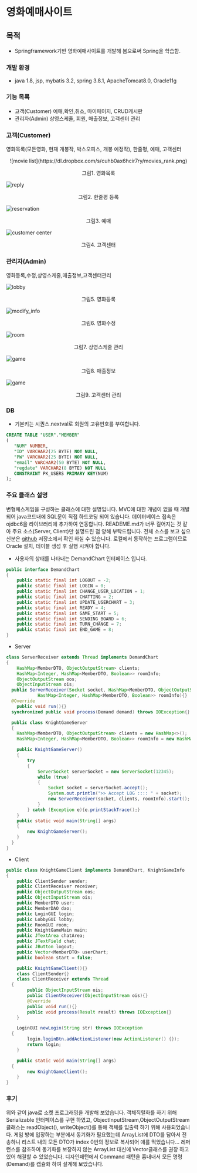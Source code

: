 영화예매사이트
============================

목적
----------------------------
* Springframework기반 영화예매사이트를 개발해 봄으로써 Spring을 학습함.

### 개발 환경
* java 1.8, jsp, mybatis 3.2, spring 3.8.1, ApacheTomcat8.0, Oracle11g

### 기능 목록
* 고객(Customer)
예매,확인,취소, 마이페이지, CRUD게시판
* 관리자(Admin)
상영스케줄, 회원, 매출정보, 고객센터 관리

### 고객(Customer)
영화목록(모든영화, 현재 개봉작, 박스오피스, 개봉 예정작), 한줄평, 예매, 고객센터

<div style="text-align:center">![movie list](https://dl.dropbox.com/s/cuhb0ax6hcir7ry/movies_rank.png)</div>
<p align="center">그림1. 영화목록</p>

![reply](https://dl.dropbox.com/s/xm5mkffl2tcn5ow/movie_detail.png)
<p align="center">그림2. 한줄평 등록</p>

![reservation](https://dl.dropbox.com/s/mrac540s9g6tffg/movie_seat.png)
<p align="center">그림3. 예매</p>

![customer center](https://dl.dropbox.com/s/mqk6hurt5r8tuj0/customer_center.png)
<p align="center">그림4. 고객센터</p>

### 관리자(Admin)
영화등록,수정,상영스케줄,매출정보,고객센터관리

![lobby](https://dl.dropbox.com/s/8xhkgrf53chiyit/insert_movie.png)
<p align="center">그림5. 영화등록</p>

![modify_info](https://dl.dropbox.com/s/q2erjm7pc4hrouo/update_movie.png)
<p align="center">그림6. 영화수정</p>

![room](https://dl.dropbox.com/s/sfp22jss5k1q7b4/schedule.png)
<p align="center">그림7. 상영스케줄 관리</p>

![game](https://dl.dropbox.com/s/gdcyw7gn9ew23fp/sell_info.png)
<p align="center">그림8. 매출정보</p>

![game](https://dl.dropbox.com/s/6fvzkxnosj2sc8y/customer_center_mng.png)
<p align="center">그림9. 고객센터 관리</p>

### DB
* 기본키는 시퀀스.nextval로 회원의 고유번호를 부여합니다.
```sql
CREATE TABLE "USER"."MEMBER"
(
   "NUM" NUMBER,
   "ID" VARCHAR2(25 BYTE) NOT NULL,
   "PW" VARCHAR2(25 BYTE) NOT NULL,
   "email" VARCHAR2(50 BYTE) NOT NULL,
   "regdate" VARCHAR2(8 BYTE) NOT NULL
   CONSTRAINT PK_USERS PRIMARY KEY(NUM)
);
```

### 주요 클래스 설명
변형체스게임을 구성하는 클래스에 대한 설명입니다.
MVC에 대한 개념이 없을 때 개발되어 java코드내에 SQL문이 직접 하드코딩 되어 있습니다.
데이터베이스 접속은 ojdbc6을 라이브러리에 추가하여 연동합니다.
READEME.md가 너무 길어지는 것 같아 주요 소스(Server, Client)만 설명드린 점 양해 부탁드립니다.
전체 소스를 보고 싶으신분은 [github](https://github.com/hhk2745/JavaProject_Movie-KnightGame) 저장소에서 확인 하실 수 있습니다. 로컬에서 동작하는 프로그램이므로 Oracle 설치, 테이블 생성 후 실행 시켜야 합니다.

* 사용자의 상태를 나타내는 DemandChart 인터페이스 입니다.
```java
public interface DemandChart
{
	public static final int LOGOUT = -2;
	public static final int LOGIN = 0;
	public static final int CHANGE_USER_LOCATION = 1;
	public static final int CHATTING = 2;
	public static final int UPDATE_USERCHART = 3;
	public static final int READY = 4;
	public static final int GAME_START = 5;
	public static final int SENDING_BOARD = 6;
	public static final int TURN_CHANGE = 7;
	public static final int END_GAME = 8;
}
```

* Server

```java
class ServerReceiver extends Thread implements DemandChart
{
	HashMap<MemberDTO, ObjectOutputStream> clients;
	HashMap<Integer, HashMap<MemberDTO, Boolean>> roomInfo;
	ObjectOutputStream oos;
	ObjectInputStream ois;
  public ServerReceiver(Socket socket, HashMap<MemberDTO, ObjectOutputStream> clients,
			HashMap<Integer, HashMap<MemberDTO, Boolean>> roomInfo){}
  @Override
	public void run(){}
  synchronized public void process(Demand demand) throws IOException{}

  public class KnightGameServer
  {
  	HashMap<MemberDTO, ObjectOutputStream> clients = new HashMap<>();
  	HashMap<Integer, HashMap<MemberDTO, Boolean>> roomInfo = new HashMap<>();

  	public KnightGameServer()
  	{
  		try
  		{
  			ServerSocket serverSocket = new ServerSocket(12345);
  			while (true)
  			{
  				Socket socket = serverSocket.accept();
  				System.out.println(">> Accept LOG :::: " + socket);
  				new ServerReceiver(socket, clients, roomInfo).start();
  			}
  		} catch (Exception e){e.printStackTrace();}
  	}
  	public static void main(String[] args)
  	{
  		new KnightGameServer();
  	}
  }
}
```

* Client

```Java
public class KnightGameClient implements DemandChart, KnightGameInfo
{
	public ClientSender sender;
	public ClientReceiver receiver;
	public ObjectOutputStream oos;
	public ObjectInputStream ois;
	public MemberDTO user;
	public MemberDAO dao;
	public LoginGUI login;
	public LobbyGUI lobby;
	public RoomGUI room;
	public KnightGameMain main;
	public JTextArea chatArea;
	public JTextField chat;
	public JButton logout;
	public Vector<MemberDTO> userChart;
	public boolean start = false;

	public KnightGameClient(){}
	class ClientSender{}
	class ClientReceiver extends Thread
  {
		public ObjectInputStream ois;
		public ClientReceiver(ObjectInputStream ois){}
		@Override
		public void run(){}
		public void process(Result result) throws IOException{}
	}

	LoginGUI newLogin(String str) throws IOException
  {
		login.loginBtn.addActionListener(new ActionListener() {});
		return login;
	}

	public static void main(String[] args)
  {
		new KnightGameClient();
	}
}
```

### 후기

위와 같이 java로 소켓 프로그래밍을 개발해 보았습니다.
객체직렬화를 하기 위해 Serializable 인터페이스를 구현 하였고,
ObjectInputStream,ObjectOutputStream클래스는 readObject(), writeObject()를 통해 객체를 입출력 하기 위해 사용되었습니다.
게임 방에 입장하는 부분에서 동기화가 필요했는데 ArrayList에 DTO를 담아서 전송하니 리스트 내의 모든 DTO가 index 0번의 정보로 복사되어 애를 먹었습니다... 레퍼런스를 참조하여 동기화를 보장하지 않는 ArrayList 대신에 Vector클래스를 권장 하고 있어 해결할 수 있었습니다.
디자인패턴에서 Command 패턴을 흉내내서 모든 명령(Demand)를 캡슐화 하여 설계해 보았습니다.
